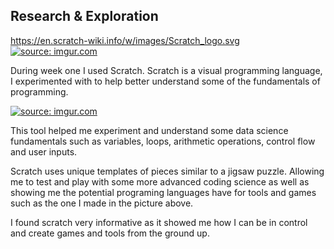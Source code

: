 ## Research & Exploration
https://en.scratch-wiki.info/w/images/Scratch_logo.svg
<a href="[https://imgur.com/gBk6hNq"><img src="https://i.imgur.com/gBk6hNq.png](https://en.scratch-wiki.info/w/images/Scratch_logo.svg)" title="source: imgur.com" /></a>

During week one I used Scratch. Scratch is a visual programming language, I experimented with to help better understand some of the fundamentals of programming.

<a href="https://imgur.com/gBk6hNq"><img src="https://i.imgur.com/gBk6hNq.png" title="source: imgur.com" /></a>

This tool helped me experiment and understand some data science fundamentals such as variables, loops, arithmetic operations, control flow and user inputs.

Scratch uses unique templates of pieces similar to a jigsaw puzzle. Allowing me to test and play with some more advanced coding science as well as showing me the potential programing languages have for tools and games such as the one I made in the picture above.

I found scratch very informative as it showed me how I can be in control and create games and tools from the ground up.

